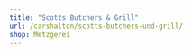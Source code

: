 ```yaml
---
title: "Scotts Butchers & Grill"
url: /carshalton/scotts-butchers-und-grill/
shop: Metzgerei
---
```

